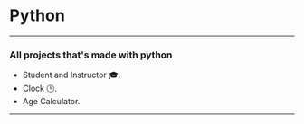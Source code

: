 # Python

---

### All projects that's made with python



- Student and Instructor 🎓.
- Clock 🕒.
- Age Calculator.
---
